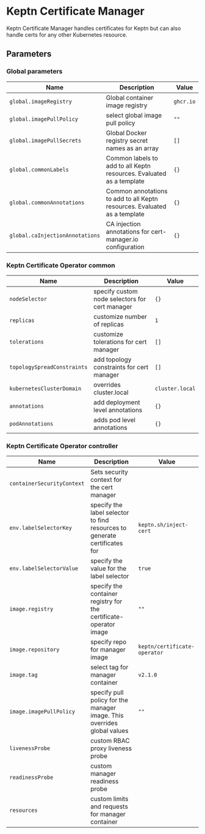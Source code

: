 # Keptn Certificate Manager

Keptn Certificate Manager handles certificates for Keptn but can also handle certs for any other Kubernetes
resource.

<!-- markdownlint-disable MD012 -->
## Parameters

### Global parameters

| Name                            | Description                                                               | Value     |
| ------------------------------- | ------------------------------------------------------------------------- | --------- |
| `global.imageRegistry`          | Global container image registry                                           | `ghcr.io` |
| `global.imagePullPolicy`        | select global image pull policy                                           | `""`      |
| `global.imagePullSecrets`       | Global Docker registry secret names as an array                           | `[]`      |
| `global.commonLabels`           | Common labels to add to all Keptn resources. Evaluated as a template      | `{}`      |
| `global.commonAnnotations`      | Common annotations to add to all Keptn resources. Evaluated as a template | `{}`      |
| `global.caInjectionAnnotations` | CA injection annotations for cert-manager.io configuration                | `{}`      |

### Keptn Certificate Operator common

| Name                        | Description                                    | Value           |
| --------------------------- | ---------------------------------------------- | --------------- |
| `nodeSelector`              | specify custom node selectors for cert manager | `{}`            |
| `replicas`                  | customize number of replicas                   | `1`             |
| `tolerations`               | customize tolerations for cert manager         | `[]`            |
| `topologySpreadConstraints` | add topology constraints for cert manager      | `[]`            |
| `kubernetesClusterDomain`   | overrides cluster.local                        | `cluster.local` |
| `annotations`               | add deployment level annotations               | `{}`            |
| `podAnnotations`            | adds pod level annotations                     | `{}`            |

### Keptn Certificate Operator controller

| Name                       | Description                                                               | Value                        |
| -------------------------- | ------------------------------------------------------------------------- | ---------------------------- |
| `containerSecurityContext` | Sets security context for the cert manager                                |                              |
| `env.labelSelectorKey`     | specify the label selector to find resources to generate certificates for | `keptn.sh/inject-cert`       |
| `env.labelSelectorValue`   | specify the value for the label selector                                  | `true`                       |
| `image.registry`           | specify the container registry for the certificate-operator image         | `""`                         |
| `image.repository`         | specify repo for manager image                                            | `keptn/certificate-operator` |
| `image.tag`                | select tag for manager container                                          | `v2.1.0`                     |
| `image.imagePullPolicy`    | specify pull policy for the manager image. This overrides global values   | `""`                         |
| `livenessProbe`            | custom RBAC proxy liveness probe                                          |                              |
| `readinessProbe`           | custom manager readiness probe                                            |                              |
| `resources`                | custom limits and requests for manager container                          |                              |
